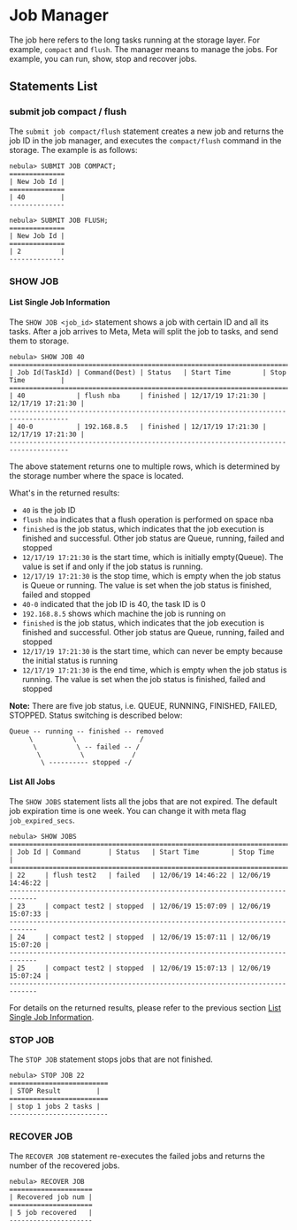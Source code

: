 # Job Manager

The job here refers to the long tasks running at the storage layer. For example, `compact` and `flush`. The manager means to manage the jobs. For example, you can run, show, stop and recover jobs.

## Statements List

### submit job compact / flush

The `submit job compact/flush` statement creates a new job and returns the job ID in the job manager, and executes the `compact/flush` command in the storage. The example is as follows:

```ngql
nebula> SUBMIT JOB COMPACT;
==============
| New Job Id |
==============
| 40         |
--------------

nebula> SUBMIT JOB FLUSH;
==============
| New Job Id |
==============
| 2          |
--------------
```

### SHOW JOB

#### List Single Job Information

The `SHOW JOB <job_id>` statement shows a job with certain ID and all its tasks. After a job arrives to Meta, Meta will split the job to tasks, and send them to storage.

```ngql
nebula> SHOW JOB 40
=====================================================================================
| Job Id(TaskId) | Command(Dest) | Status   | Start Time        | Stop Time         |
=====================================================================================
| 40             | flush nba     | finished | 12/17/19 17:21:30 | 12/17/19 17:21:30 |
-------------------------------------------------------------------------------------
| 40-0           | 192.168.8.5   | finished | 12/17/19 17:21:30 | 12/17/19 17:21:30 |
-------------------------------------------------------------------------------------
```

The above statement returns one to multiple rows, which is determined by the storage number where the space is located.

What's in the returned results:

- `40` is the job ID
- `flush nba` indicates that a flush operation is performed on space nba
- `finished` is the job status, which indicates that the job execution is finished and successful. Other job status are Queue, running, failed and stopped
- `12/17/19 17:21:30` is the start time, which is initially empty(Queue). The value is set if and only if the job status is running.
- `12/17/19 17:21:30` is the stop time, which is empty when the job status is Queue or running. The value is set when the job status is finished, failed and stopped
- `40-0` indicated that the job ID is 40, the task ID is 0
- `192.168.8.5` shows which machine the job is running on
- `finished` is the job status, which indicates that the job execution is finished and successful. Other job status are Queue, running, failed and stopped
- `12/17/19 17:21:30` is the start time, which can never be empty because the initial status is running
- `12/17/19 17:21:30` is the end time, which is empty when the job status is running. The value is set when the job status is finished, failed and stopped

**Note:** There are five job status, i.e. QUEUE, RUNNING, FINISHED, FAILED, STOPPED. Status switching is described below:

```ngql
Queue -- running -- finished -- removed
     \          \                /
      \          \ -- failed -- /
       \          \            /
        \ ---------- stopped -/
```

#### List All Jobs

The `SHOW JOBS` statement lists all the jobs that are not expired. The default job expiration time is one week. You can change it with meta flag `job_expired_secs`.

```ngql
nebula> SHOW JOBS
=============================================================================
| Job Id | Command       | Status   | Start Time        | Stop Time         |
=============================================================================
| 22     | flush test2   | failed   | 12/06/19 14:46:22 | 12/06/19 14:46:22 |
-----------------------------------------------------------------------------
| 23     | compact test2 | stopped  | 12/06/19 15:07:09 | 12/06/19 15:07:33 |
-----------------------------------------------------------------------------
| 24     | compact test2 | stopped  | 12/06/19 15:07:11 | 12/06/19 15:07:20 |
-----------------------------------------------------------------------------
| 25     | compact test2 | stopped  | 12/06/19 15:07:13 | 12/06/19 15:07:24 |
-----------------------------------------------------------------------------
```

For details on the returned results, please refer to the previous section [List Single Job Information](#list-single-job-information).

### STOP JOB

The `STOP JOB` statement stops jobs that are not finished.

```ngql
nebula> STOP JOB 22
=========================
| STOP Result         |
=========================
| stop 1 jobs 2 tasks |
-------------------------
```

### RECOVER JOB

The `RECOVER JOB` statement re-executes the failed jobs and returns the number of the recovered jobs.

```ngql
nebula> RECOVER JOB
=====================
| Recovered job num |
=====================
| 5 job recovered   |
---------------------
```
